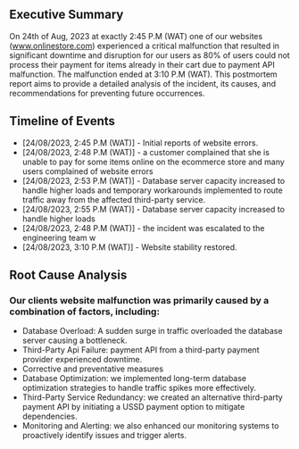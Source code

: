 ## Executive Summary
On 24th of Aug, 2023 at exactly 2:45 P.M (WAT) one of our websites (www.onlinestore.com) experienced a critical malfunction that resulted in significant downtime and disruption for our users as 80% of users could not process their payment for items already in their cart due to payment API malfunction. The malfunction ended at 3:10 P.M (WAT). This postmortem report aims to provide a detailed analysis of the incident, its causes, and recommendations for preventing future occurrences.
## Timeline of Events
- [24/08/2023, 2:45 P.M (WAT)] - Initial reports of website errors.
- [24/08/2023, 2:48 P.M (WAT)] - a customer complained that she is unable to pay for some items online on the ecommerce store and many users complained of website errors
- [24/08/2023, 2:53 P.M (WAT)] - Database server capacity increased to handle higher loads and temporary workarounds implemented to route traffic away from the affected third-party service.
- [24/08/2023, 2:55 P.M (WAT)] - Database server capacity increased to handle higher loads
- [24/08/2023, 2:48 P.M (WAT)] - the incident was escalated to the engineering team w
- [24/08/2023, 3:10 P.M (WAT)] - Website stability restored.
## Root Cause Analysis
### Our clients website malfunction was primarily caused by a combination of factors, including:
- Database Overload: A sudden surge in traffic overloaded the database server causing a bottleneck.
- Third-Party Api Failure: payment API from a third-party payment provider experienced downtime. 
- Corrective and preventative measures
- Database Optimization: we implemented long-term database optimization strategies to handle traffic spikes more effectively.
- Third-Party Service Redundancy: we created an alternative third-party payment API by initiating a USSD payment option  to mitigate dependencies.
- Monitoring and Alerting: we also enhanced our monitoring systems to proactively identify issues and trigger alerts.

